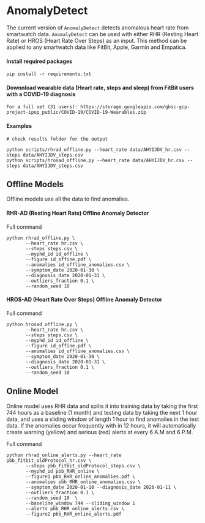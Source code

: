 # AnomalyDetect
The current version of `AnomalyDetect` detects anomalous heart rate from smartwatch data. `AnomalyDetect` can be used with either RHR (Resting Heart Rate) or HROS (Heart Rate Over Steps) as an input. This method can be applied to any smartwatch data like FitBit, Apple, Garmin and Empatica.


#### Install required packages

```
pip install -r requirements.txt
```

#### Downnload wearable data (Heart rate, steps and sleep) from FitBit users with a COVID-19 diagnosis

```
For a full set (31 users): https://storage.googleapis.com/gbsc-gcp-project-ipop_public/COVID-19/COVID-19-Wearables.zip
```

#### Examples

```
# check results folder for the output

python scripts/rhrad_offline.py --heart_rate data/AHYIJDV_hr.csv --steps data/AHYIJDV_steps.csv
python scripts/hrosad_offline.py --heart_rate data/AHYIJDV_hr.csv --steps data/AHYIJDV_steps.csv
```

## Offline Models 

Offline models use all the data to find anomalies.

#### RHR-AD (Resting Heart Rate) Offline Anomaly Detector

Full command 
```
python rhrad_offline.py \
       --heart_rate hr.csv \
       --steps steps.csv \
       --myphd_id id_offline \
       --figure id_offine.pdf \
       --anomalies id_offline_anomalies.csv \
       --symptom_date 2020-01-30 \
       --diagnosis_date 2020-01-31 \
       --outliers_fraction 0.1 \
       --random_seed 10 
 ```
 

#### HROS-AD (Heart Rate Over Steps) Offline Anomaly Detector

Full command 
```
python hrosad_offline.py \
       --heart_rate hr.csv \
       --steps steps.csv \
       --myphd_id id_offline \
       --figure id_offine.pdf \
       --anomalies id_offline_anomalies.csv \
       --symptom_date 2020-01-30 \
       --diagnosis_date 2020-01-31 \
       --outliers_fraction 0.1 \
       --random_seed 10 
 ```
 
 

## Online Model

Online model uses RHR data and splits it into training data by taking the first 744 hours as a baseline (1 month) and testing data by taking the next 1 hour data, and uses a sliding window of length 1 hour to find anomalies in the test data. If the anomalies occur frequently with in 12 hours, it will automatically create warning (yellow) and serious (red) alerts at every 6 A.M and 6 P.M.

Full command
```
python rhrad_online_alerts.py --heart_rate pbb_fitbit_oldProtocol_hr.csv \
       --steps pbb_fitbit_oldProtocol_steps.csv \
       --myphd_id pbb_RHR_online \
       --figure1 pbb_RHR_online_anomalies.pdf \
       --anomalies pbb_RHR_online_anomalies.csv \
       --symptom_date 2020-01-10 --diagnosis_date 2020-01-11 \
       --outliers_fraction 0.1 \
       --random_seed 10  \
       --baseline_window 744 --sliding_window 1 
       --alerts pbb_RHR_online_alerts.csv \
       --figure2 pbb_RHR_online_alerts.pdf
```
